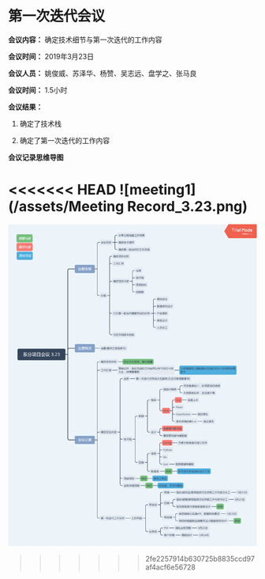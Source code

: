 # 第一次迭代会议
**会议内容：** 确定技术细节与第一次迭代的工作内容

**会议时间：** 2019年3月23日

**会议人员：**  姚俊威、苏泽华、杨赞、吴志远、盘学之、张马良

**会议时间：** 1.5小时

**会议结果：**
1. 确定了技术栈

2. 确定了第一次迭代的工作内容


**会议记录思维导图**

<<<<<<< HEAD
![meeting1](/assets/Meeting Record_3.23.png)
=======
![meeting1](/assets/Meeting_Record/Meeting_Record_323.png)
>>>>>>> 2fe2257914b630725b8835ccd97af4acf6e56728
